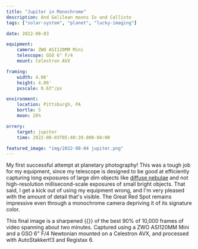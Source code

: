 ```yaml
---
title: "Jupiter in Monochrome"
description: And Galilean moons Io and Callisto
tags: ["solar-system", "planet", "lucky-imaging"]

date: 2022-08-03

equipment:
    camera: ZWO ASI120MM Mini
    telescope: GSO 6" F/4
    mount: Celestron AVX

framing:
    width: 4.06'
    height: 4.06'
    pxscale: 0.63"/px

environment:
    location: Pittsburgh, PA
    bortle: 5
    moon: 26%

orrery:
    target: jupiter
    time: 2022-08-03T05:40:39.000-04:00

featured_image: "img/2022-08-04 jupiter.png"
---
```


My first successful attempt at planetary photography! This was a tough job for my equipment, since my telescope is designed to be good at efficiently capturing long exposures of large dim objects like [diffuse nebulae](/tags/diffuse-nebula) and not high-resolution millisecond-scale exposures of small bright objects. That said, I get a kick out of using my equipment wrong, and I'm very pleased with the amount of detail that's visible. The Great Red Spot remains impressive even through a monochrome camera depriving it of its signature color.

This final image is a sharpened {{<def stack />}} of the best 90% of 10,000 frames of video spanning about two minutes. Captured using a ZWO ASI120MM Mini and a GSO 6" F/4 Newtonian mounted on a Celestron AVX, and processed with AutoStakkert!3 and Registax 6.